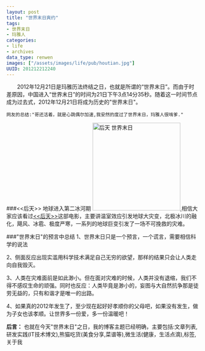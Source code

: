 ```yaml
---
layout: post
title: "世界末日爽约"
tags: 
- 世界末日
- 玛雅人
categories:
- life
- archives
data_type: renwen
images: ["/assets/images/life/pub/houtian.jpg"]
UUID: 201212212240
---
```


　　2012年12月21日是玛雅历法终结之日，也就是所谓的“世界末日”。而由于时差原因，中国进入“世界末日”的时间为21日下午3点14分35秒。随着这一时间节点成为过去式，2012年12月21日将成为历史的"世界末日"。
    
    网友的总结:"哥还活着，就是心跳偶尔加速,我安然的度过了世界末日，玛雅人很啃爹."

###<<后天>> 地球进入第二冰河期
<a href="{{site.static_url}}/assets/images/life/pub/houtian.jpg" alt="世界末日">
<img src="{{site.static_url}}/assets/images/life/pub/houtian.jpg" alt="后天 世界末日" class="img-right" width="230px" />
</a>
相信大家应该看过<a href="http://v.youku.com/v_show/id_XMzM1MjUwODMy.html"><<后天>></a>这部电影，主要讲温室效应引发地球大灾变，北极冰川的融化，飓风、冰雹、极度严寒，一系列的地球巨变引发了一场不可挽救的灾难。

###"世界末日"的预言中总结
1、世界末日只是一个预言，一个谎言，需要相信科学的说法

2、侧面反应出现实滥用科学技术满足自己无穷的欲望，那样的结果只会让人类走向自我毁灭。

3、人类在灾难面前是如此渺小。但在面对灾难的时候，人类并没有退缩，我们不得不感叹生命的顽强。同时也反应：人类毕竟是渺小的，妄图与大自然抗争那是徒劳无益的，只有和谐才是唯一的出路。

4、如果真的2012年发生了，至少现在起好好孝顺你的父母吧，如果没有发生，做为子女也该孝顺。让世界多一份爱，多一份温暖吧！


<strong>后言：</strong>
也就在今天"世界末日"之日，我的博客主题已经明确，主要包括:文章列表,研发实践(IT技术博文),熊猫吃货(美食分享,菜谱等),微生活(健康，生活点滴),标签,关于我

    
